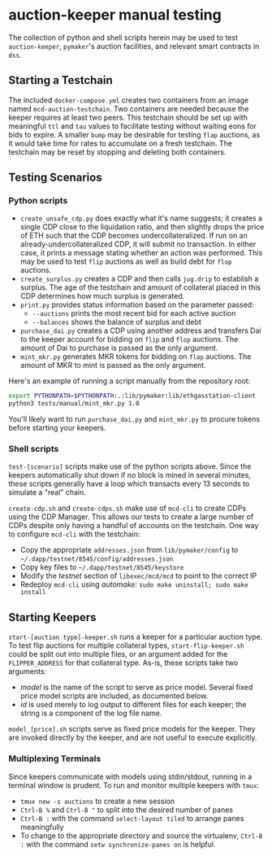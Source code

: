 # auction-keeper manual testing

The collection of python and shell scripts herein may be used to test
`auction-keeper`, `pymaker`'s auction facilities, and relevant smart contracts
in `dss`.

## Starting a Testchain

The included `docker-compose.yml` creates two containers from an image named
`mcd-auction-testchain`. Two containers are needed because the keeper requires
at least two peers. This testchain should be set up with meaningful `ttl` and
`tau` values to facilitate testing without waiting eons for bids to expire. A
smaller `bump` may be desirable for testing `flap` auctions, as it would take
time for rates to accumulate on a fresh testchain. The testchain may be reset by
stopping and deleting both containers.

## Testing Scenarios

### Python scripts

- `create_unsafe_cdp.py` does exactly what it's name suggests; it creates a
  single CDP close to the liquidation ratio, and then slightly drops the price
  of ETH such that the CDP becomes undercollateralized. If run on an
  already-undercollateralized CDP, it will submit no transaction. In either
  case, it prints a message stating whether an action was performed. This may be
  used to test `flip` auctions as well as build debt for `flop` auctions.
- `create_surplus.py` creates a CDP and then calls `jug.drip` to establish a
  surplus. The age of the testchain and amount of collateral placed in this CDP
  determines how much surplus is generated.
- `print.py` provides status information based on the parameter passed:
  - `--auctions` prints the most recent bid for each active auction
  - `--balances` shows the balance of surplus and debt
- `purchase_dai.py` creates a CDP using another address and transfers Dai to the
  keeper account for bidding on `flip` and `flop` auctions. The amount of Dai to
  purchase is passed as the only argument.
- `mint_mkr.py` generates MKR tokens for bidding on `flap` auctions. The amount
  of MKR to mint is passed as the only argument.

Here's an example of running a script manually from the repository root:

```bash
export PYTHONPATH=$PYTHONPATH:.:lib/pymaker:lib/ethgasstation-client
python3 tests/manual/mint_mkr.py 1.0
```

You'll likely want to run `purchase_dai.py` and `mint_mkr.py` to procure tokens
before starting your keepers.

### Shell scripts

`test-[scenario]` scripts make use of the python scripts above. Since the
keepers automatically shut down if no block is mined in several minutes, these
scripts generally have a loop which transacts every 13 seconds to simulate a
"real" chain.

`create-cdp.sh` and `create-cdps.sh` make use of `mcd-cli` to create CDPs using
the CDP Manager. This allows our tests to create a large number of CDPs despite
only having a handful of accounts on the testchain. One way to configure
`mcd-cli` with the testchain:

- Copy the appropriate `addresses.json` from `lib/pymaker/config` to
  `~/.dapp/testnet/8545/config/addresses.json`
- Copy key files to `~/.dapp/testnet/8545/keystore`
- Modify the _testnet_ section of `libexec/mcd/mcd` to point to the correct IP
- Redeploy `mcd-cli` using _automake_: `sudo make uninstall; sudo make install`

## Starting Keepers

`start-[auction type]-keeper.sh` runs a keeper for a particular auction type. To
test flip auctions for multiple collateral types, `start-flip-keeper.sh` could
be split out into multiple files, or an argument added for the `FLIPPER_ADDRESS`
for that collateral type. As-is, these scripts take two arguments:

- _model_ is the name of the script to serve as price model. Several fixed price
  model scripts are included, as documented below.
- _id_ is used merely to log output to different files for each keeper; the
  string is a component of the log file name.

`model_[price].sh` scripts serve as fixed price models for the keeper. They are
invoked directly by the keeper, and are not useful to execute explicitly.

### Multiplexing Terminals

Since keepers communicate with models using stdin/stdout, running in a terminal
window is prudent. To run and monitor multiple keepers with `tmux`:

- `tmux new -s auctions` to create a new session
- `Ctrl-B %` and `Ctrl-B "` to split into the desired number of panes
- `Ctrl-B :` with the command `select-layout tiled` to arrange panes
  meaningfully
- To change to the appropriate directory and source the virtualenv, `Ctrl-B :`
  with the command `setw synchronize-panes on` is helpful.
